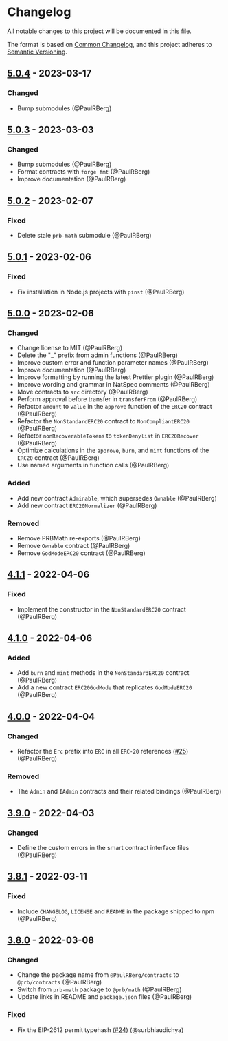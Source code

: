# Changelog

All notable changes to this project will be documented in this file.

The format is based on [Common Changelog](https://common-changelog.org/), and this project adheres to
[Semantic Versioning](https://semver.org/spec/v2.0.0.html).

[5.0.4]: https://github.com/PaulRBerg/prb-contracts/compare/v5.0.3...v5.0.4
[5.0.3]: https://github.com/PaulRBerg/prb-contracts/compare/v5.0.2...v5.0.3
[5.0.2]: https://github.com/PaulRBerg/prb-contracts/compare/v5.0.1...v5.0.2
[5.0.1]: https://github.com/PaulRBerg/prb-contracts/compare/v5.0.0...v5.0.1
[5.0.0]: https://github.com/PaulRBerg/prb-contracts/compare/v4.1.1...v5.0.0
[4.1.1]: https://github.com/PaulRBerg/prb-contracts/compare/v4.1.0...v4.1.1
[4.1.0]: https://github.com/PaulRBerg/prb-contracts/compare/v4.0.0...v4.1.0
[4.0.0]: https://github.com/PaulRBerg/prb-contracts/compare/v3.9.0...v4.0.0
[3.9.0]: https://github.com/PaulRBerg/prb-contracts/compare/v3.8.1...v3.9.0
[3.8.1]: https://github.com/PaulRBerg/prb-contracts/compare/v3.8.0...v3.8.1
[3.8.0]: https://github.com/PaulRBerg/prb-contracts/releases/tag/v3.8.0

## [5.0.4] - 2023-03-17

### Changed

- Bump submodules (@PaulRBerg)

## [5.0.3] - 2023-03-03

### Changed

- Bump submodules (@PaulRBerg)
- Format contracts with `forge fmt` (@PaulRBerg)
- Improve documentation (@PaulRBerg)

## [5.0.2] - 2023-02-07

### Fixed

- Delete stale `prb-math` submodule (@PaulRBerg)

## [5.0.1] - 2023-02-06

### Fixed

- Fix installation in Node.js projects with `pinst` (@PaulRBerg)

## [5.0.0] - 2023-02-06

### Changed

- Change license to MIT (@PaulRBerg)
- Delete the "\_" prefix from admin functions (@PaulRBerg)
- Improve custom error and function parameter names (@PaulRBerg)
- Improve documentation (@PaulRBerg)
- Improve formatting by running the latest Prettier plugin (@PaulRBerg)
- Improve wording and grammar in NatSpec comments (@PaulRBerg)
- Move contracts to `src` directory (@PaulRBerg)
- Perform approval before transfer in `transferFrom` (@PaulRBerg)
- Refactor `amount` to `value` in the `approve` function of the `ERC20` contract (@PaulRBerg)
- Refactor the `NonStandardERC20` contract to `NonCompliantERC20` (@PaulRBerg)
- Refactor `nonRecoverableTokens` to `tokenDenylist` in `ERC20Recover` (@PaulRBerg)
- Optimize calculations in the `approve`, `burn`, and `mint` functions of the `ERC20` contract (@PaulRBerg)
- Use named arguments in function calls (@PaulRBerg)

### Added

- Add new contract `Adminable`, which supersedes `Ownable` (@PaulRBerg)
- Add new contract `ERC20Normalizer` (@PaulRBerg)

### Removed

- Remove PRBMath re-exports (@PaulRBerg)
- Remove `Ownable` contract (@PaulRBerg)
- Remove `GodModeERC20` contract (@PaulRBerg)

## [4.1.1] - 2022-04-06

### Fixed

- Implement the constructor in the `NonStandardERC20` contract (@PaulRBerg)

## [4.1.0] - 2022-04-06

### Added

- Add `burn` and `mint` methods in the `NonStandardERC20` contract (@PaulRBerg)
- Add a new contract `ERC20GodMode` that replicates `GodModeERC20` (@PaulRBerg)

## [4.0.0] - 2022-04-04

### Changed

- Refactor the `Erc` prefix into `ERC` in all `ERC-20` references
  ([#25](https://github.com/PaulRBerg/prb-contracts/issues/25)) (@PaulRBerg)

### Removed

- The `Admin` and `IAdmin` contracts and their related bindings (@PaulRBerg)

## [3.9.0] - 2022-04-03

### Changed

- Define the custom errors in the smart contract interface files (@PaulRBerg)

## [3.8.1] - 2022-03-11

### Fixed

- Include `CHANGELOG`, `LICENSE` and `README` in the package shipped to npm (@PaulRBerg)

## [3.8.0] - 2022-03-08

### Changed

- Change the package name from `@PaulRBerg/contracts` to `@prb/contracts` (@PaulRBerg)
- Switch from `prb-math` package to `@prb/math` (@PaulRBerg)
- Update links in README and `package.json` files (@PaulRBerg)

### Fixed

- Fix the EIP-2612 permit typehash ([#24](https://github.com/PaulRBerg/prb-contracts/pull/24)) (@surbhiaudichya)
